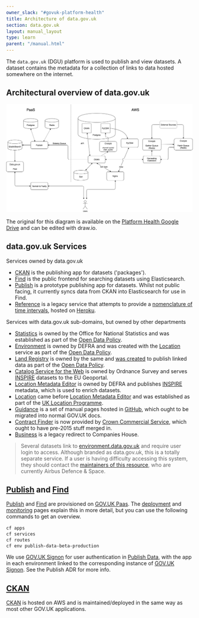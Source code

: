 ```yaml
---
owner_slack: "#govuk-platform-health"
title: Architecture of data.gov.uk
section: data.gov.uk
layout: manual_layout
type: learn
parent: "/manual.html"
---
```

[publish]: apps/datagovuk_publish
[find]: apps/datagovuk_find
[ckan]: apps/ckanext-datagovuk
[paas]: https://docs.cloud.service.gov.uk/#technical-documentation-for-gov-uk-paas
[signon]: manual/manage-sign-on-accounts
[deployment]: manual/data-gov-uk-deployment
[monitoring]: manual/data-gov-uk-monitoring
[signon-adr]: https://github.com/alphagov/datagovuk_publish/blob/master/docs/adr/0002-signon.md
[statistics]: http://statistics.data.gov.uk
[land-registry]: http://landregistry.data.gov.uk
[csw]: http://csw.data.gov.uk/geonetwork/srv/en/main.home
[location-mde]: http://locationmde.data.gov.uk
[guidance]: http://guidance.data.gov.uk
[business]: http://business.data.gov.uk/id/company/09747720
[location]: http://location.data.gov.uk/registry/
[environment]: http://environment.data.gov.uk/index.html
[guidance-github]: https://github.com/datagovuk/guidance
[open-data-policy]: https://www.gov.uk/government/publications/open-data-white-paper-unleashing-the-potential
[inspire]: http://inspire.ec.europa.eu/about-inspire
[uk-location-programme]: https://inspire.ec.europa.eu/events/conferences/inspire_2010/presentations/258_pdf_presentation.pdf
[contract-finder]: https://data.gov.uk/data/contracts-finder-archive/
[contract-finder-new]: https://www.contractsfinder.service.gov.uk/Search
[land-registry-birth]: https://assets.publishing.service.gov.uk/government/uploads/system/uploads/attachment_data/file/246732/0247.pdf
[reference]: http://reference.data.gov.uk
[time-interval-service]: https://github.com/epimorphics/IntervalServer
[heroku]: https://docs.publishing.service.gov.uk/manual/review-apps.html#use-the-shared-heroku-account

The `data.gov.uk` (DGU) platform is used to publish and view datasets. A dataset contains the metadata for a collection of links to data hosted somewhere on the internet.

## Architectural overview of data.gov.uk

![](/manual/images/dgu-architecture.png)

The original for this diagram is available on the [Platform Health Google Drive](https://drive.google.com/open?id=1xnwgUBrwnQI2aIfZ0FT8nBQ-pERNRo2r) and can be edited with draw.io.

## data.gov.uk Services

Services owned by data.gov.uk

* [CKAN] is the publishing app for datasets ('packages').
* [Find] is the public frontend for searching datasets using Elasticsearch.
* [Publish] is a prototype publishing app for datasets. Whilst not public facing, it currently syncs data from CKAN into Elasticsearch for use in Find.
* [Reference][reference] is a legacy service that attempts to provide a [nomenclature of time intervals][time-interval-service], hosted on [Heroku][heroku].

Services with data.gov.uk sub-domains, but owned by other departments

* [Statistics] is owned by the Office for National Statistics and was established as part of the [Open Data Policy][open-data-policy].
* [Environment][environment] is owned by DEFRA and was created with the [Location] service as part of the [Open Data Policy][open-data-policy].
* [Land Registry][land-registry] is owned by the same and [was created][land-registry-birth] to publish linked data as part of the [Open Data Policy][open-data-policy].
* [Catalog Service for the Web][csw] is owned by Ordnance Survey and serves [INSPIRE] datasets to the EU Geoportal.
* [Location Metadata Editor][location-mde] is owned by DEFRA and publishes [INSPIRE] metadata, which is used to enrich datasets.
* [Location] came before [Location Metadata Editor][location-mde] and was established as part of the [UK Location Programme][uk-location-programme].
* [Guidance] is a set of manual pages hosted in [GitHub][guidance-github], which ought to be migrated into normal GOV.UK docs.
* [Contract Finder][contract-finder] is now provided by [Crown Commercial Service][contract-finder-new], which ought to have pre-2015 stuff merged in.
* [Business] is a legacy redirect to Companies House.

> Several datasets link to [environment.data.gov.uk][environment] and require user login to access.  Although branded
> as data.gov.uk, this is a totally separate service.  If a user is having difficulty accessing this system, they
> should contact the [maintainers of this resource](http://environment.data.gov.uk/ds/partners/index.jsp#/contactus),
> who are currently Airbus Defence & Space.

## [Publish] and [Find]

[Publish] and [Find] are provisioned on [GOV.UK Paas][paas]. The [deployment] and [monitoring] pages explain this in more detail, but you can use the following commands to get an overview.

```
cf apps
cf services
cf routes
cf env publish-data-beta-production
```

We use [GOV.UK Signon][signon] for user authentication in [Publish Data][publish], with the app in each environment linked to the corresponding instance of [GOV.UK Signon][signon]. See the Publish ADR for more info.

## [CKAN]

[CKAN] is hosted on AWS and is maintained/deployed in the same way as most other GOV.UK applications.
